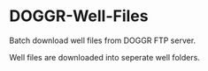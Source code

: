 # DOGGR-Well-Files

Batch download well files from DOGGR FTP server. 

Well files are downloaded into seperate well folders.
